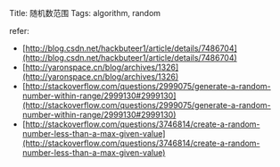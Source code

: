 Title: 随机数范围
Tags: algorithm, random

refer:

- [http://blog.csdn.net/hackbuteer1/article/details/7486704](http://blog.csdn.net/hackbuteer1/article/details/7486704)
- [http://yaronspace.cn/blog/archives/1326](http://yaronspace.cn/blog/archives/1326)
- [http://stackoverflow.com/questions/2999075/generate-a-random-number-within-range/2999130#2999130](http://stackoverflow.com/questions/2999075/generate-a-random-number-within-range/2999130#2999130)
- [http://stackoverflow.com/questions/3746814/create-a-random-number-less-than-a-max-given-value](http://stackoverflow.com/questions/3746814/create-a-random-number-less-than-a-max-given-value)
